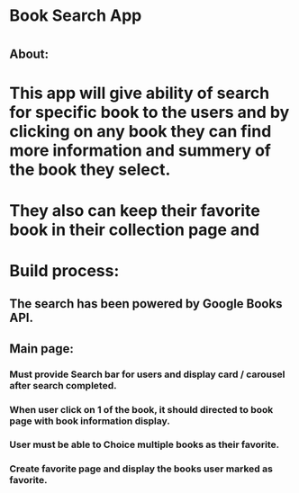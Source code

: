 # Book Search App

#

## About:

# This app will give ability of search for specific book to the users and by clicking on any book they can find more information and summery of the book they select.

# They also can keep their favorite book in their collection page and


# Build process:
## The search has been powered by Google Books API.

## Main page:
### Must provide Search bar for users and display card / carousel  after search completed.
### When user click on 1 of the book, it should directed to book page with book information display.
### User must be able to Choice multiple books as their favorite.
### Create favorite page and display the books user marked as favorite.